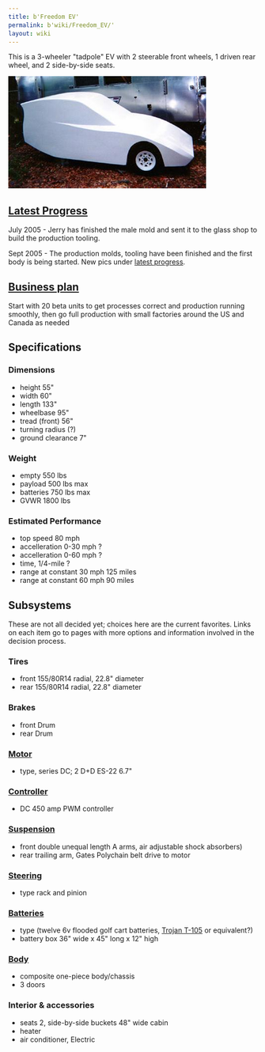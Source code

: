 ```yaml
---
title: b'Freedom EV'
permalink: b'wiki/Freedom_EV/'
layout: wiki
---
```


This is a 3-wheeler "tadpole" EV with 2 steerable front wheels, 1 driven
rear wheel, and 2 side-by-side seats.

![Prototype](FreedomEV-proto-ph3.jpg "Prototype")

[Latest Progress](/wiki/Progress_Pics "wikilink")
-------------------------------------------

July 2005 - Jerry has finished the male mold and sent it to the glass
shop to build the production tooling.

Sept 2005 - The production molds, tooling have been finished and the
first body is being started. New pics under [latest
progress](/wiki/Progress_Pics "wikilink").

[Business plan](/wiki/Business_plan_for_the_Freedom_EV "wikilink")
------------------------------------------------------------

Start with 20 beta units to get processes correct and production running
smoothly, then go full production with small factories around the US and
Canada as needed

Specifications
--------------

### Dimensions

-   height 55"
-   width 60"
-   length 133"
-   wheelbase 95"
-   tread (front) 56"
-   turning radius (?)
-   ground clearance 7"

### Weight

-   empty 550 lbs
-   payload 500 lbs max
-   batteries 750 lbs max
-   GVWR 1800 lbs

### Estimated Performance

-   top speed 80 mph
-   accelleration 0-30 mph ?
-   accelleration 0-60 mph ?
-   time, 1/4-mile ?
-   range at constant 30 mph 125 miles
-   range at constant 60 mph 90 miles

Subsystems
----------

These are not all decided yet; choices here are the current favorites.
Links on each item go to pages with more options and information
involved in the decision process.

### Tires

-   front 155/80R14 radial, 22.8" diameter
-   rear 155/80R14 radial, 22.8" diameter

### Brakes

-   front Drum
-   rear Drum

### [Motor](/wiki/Motor_and_controller "wikilink")

-   type, series DC; 2 D+D ES-22 6.7"

### [Controller](/wiki/Motor_and_controller "wikilink")

-   DC 450 amp PWM controller

### [Suspension](/wiki/FreedomEV_Suspension "wikilink")

-   front double unequal length A arms, air adjustable shock absorbers)
-   rear trailing arm, Gates Polychain belt drive to motor

### [Steering](/wiki/FreedomEV_Steering "wikilink")

-   type rack and pinion

### [Batteries](/wiki/FreedomEV_Batteries "wikilink")

-   type (twelve 6v flooded golf cart batteries, [Trojan
    T-105](http://www.trojan-battery.com/Products/ProductSpec.aspx?Name=T-105)
    or equivalent?)
-   battery box 36" wide x 45" long x 12" high

### [Body](/wiki/FreedomEV_Body "wikilink")

-   composite one-piece body/chassis
-   3 doors

### Interior & accessories

-   seats 2, side-by-side buckets 48" wide cabin
-   heater
-   air conditioner, Electric
